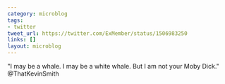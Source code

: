 ```yaml
---
category: microblog
tags:
- twitter
tweet_url: https://twitter.com/ExMember/status/1506983250
links: []
layout: microblog
---
```

"I may be a whale. I may be a white whale. But I am not your Moby Dick." @ThatKevinSmith
